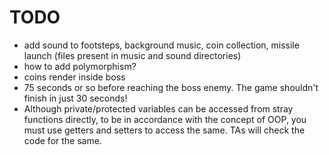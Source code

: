 # TODO

- add sound to footsteps, background music, coin collection, missile launch (files present in music and sound directories)
- how to add polymorphism?
- coins render inside boss
- 75 seconds or so before reaching the boss enemy. The game shouldn't finish in just 30 seconds!
- Although private/protected variables can be accessed from stray functions directly, to be in accordance with the concept of OOP, you must use getters and setters to access the same. TAs will check the code for the same.
